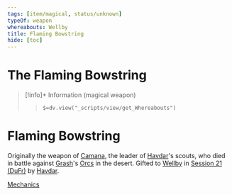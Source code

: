 ```yaml
---
tags: [item/magical, status/unknown]
typeOf: weapon
whereabouts: Wellby
title: Flaming Bowstring
hide: [toc]
---
```


# The Flaming Bowstring
>[!info]+ Information
> (magical weapon)
>> `$=dv.view("_scripts/view/get_Whereabouts")`


# Flaming Bowstring

Originally the weapon of [Camana](<../../../../people/dunmari/camana.md>), the leader of [Havdar](<../../../../people/dunmari/havdar.md>)'s scouts, who died in battle against [Grash](<../../../../people/other-nonhumans/grash.md>)'s [Orcs](<../../../../species/children-of-the-embodied-gods/orcs/orcs.md>) in the desert. Gifted to [Wellby](<../../../../people/pcs/dunmar-fellowship/wellby.md>) in [Session 21 (DuFr)](<../../session-notes/session-21-dufr.md>) by [Havdar](<../../../../people/dunmari/havdar.md>).

[Mechanics](https://www.dndbeyond.com/magic-items/2984512-flaming-bowstring-shortbow)

